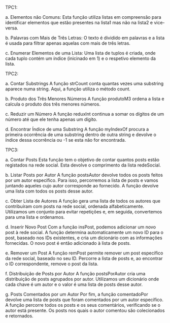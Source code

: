 
TPC1:

a. Elementos não Comuns:
Esta função utiliza listas em compreensão para identificar elementos que estão presentes na lista1 mas não na lista2 e vice-versa. 

b. Palavras com Mais de Três Letras:
O texto é dividido em palavras e a lista é usada para filtrar apenas aquelas com mais de três letras. 

c. Enumerar Elementos de uma Lista:
Uma lista de tuplos é criada, onde cada tuplo contém um índice (inicinado em 1) e o respetivo elemento da lista.


TPC2: 

a. Contar Substrings
A função strCount conta quantas vezes uma substring aparece numa string. Aqui, a função utiliza o método count.

b. Produto dos Três Menores Números
A função produtoM3 ordena a lista e calcula o produto dos três menores números. 

c. Reduzir um Número
A função reduxInt continua a somar os dígitos de um número até que ele tenha apenas um dígito. 

d. Encontrar Índice de uma Substring
A função myIndexOf procura a primeira ocorrência de uma substring dentro de outra string e devolve o índice dessa ocorrência ou -1 se esta não for encontrada.


TPC3:

a. Contar Posts
Esta função tem o objetivo de contar quantos posts estão registados na rede social. Esta devolve o comprimento da lista redeSocial.

b. Listar Posts por Autor
A função postsAutor devolve todos os posts feitos por um autor específico. Para isso, percorremos a lista de posts e vamos juntando aqueles cujo autor corresponde ao fornecido. A função devolve uma lista com todos os posts desse autor.

c. Obter Lista de Autores
A função gera uma lista de todos os autores que contribuíram com posts na rede social, ordenada alfabeticamente. Utilizamos um conjunto para evitar repetições e, em seguida, convertemos para uma lista e ordenamos. 

d. Inserir Novo Post
Com a função insPost, podemos adicionar um novo post à rede social. A função determina automaticamente um novo ID para o post, baseado nos IDs existentes, e cria um dicionário com as informações fornecidas. O novo post é então adicionado à lista de posts.

e. Remover um Post
A função remPost permite remover um post específico da rede social, baseado no seu ID. Percorre a lista de posts e, ao encontrar o ID correspondente, remove o post da lista. 

f. Distribuição de Posts por Autor
A função postsPorAutor cria uma distribuição de posts agrupados por autor. Utilizamos um dicionário onde cada chave é um autor e o valor é uma lista de posts desse autor. 

g. Posts Comentados por um Autor
Por fim, a função comentadoPor devolve uma lista de posts que foram comentados por um autor específico. A função percorre todos os posts e os seus comentários, verificando se o autor está presente. Os posts nos quais o autor comentou são colecionados e retornados.

